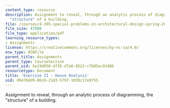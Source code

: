 ```yaml
---
content_type: resource
description: Assignment to reveal, through an analytic process of diagramming, the
  "structure" of a building.
file: /courses/4-195-special-problems-in-architectural-design-spring-2005/d8476dd986c821d357971030c17e9755_ex2.pdf
file_size: 47988
file_type: application/pdf
learning_resource_types:
- Assignments
license: https://creativecommons.org/licenses/by-nc-sa/4.0/
ocw_type: OCWFile
parent_title: Assignments
parent_type: CourseSection
parent_uid: 5e19d050-4f35-d7a0-8523-c7b85ec9348b
resourcetype: Document
title: 'Exercise II : House Analysis'
uid: d8476dd9-86c8-21d3-5797-1030c17e9755
---
```

Assignment to reveal, through an analytic process of diagramming, the "structure" of a building.